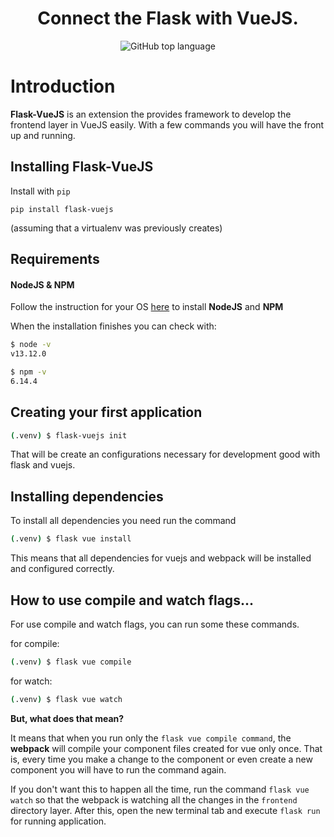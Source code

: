 <h1 align="center">
  Connect the Flask with VueJS.
</h1>

<p align="center">
<img alt="GitHub top language" src="https://img.shields.io/github/languages/top/pacotei/flask-vuejs">
</p>

# Introduction

**Flask-VueJS** is an extension the provides framework to develop the frontend layer in VueJS easily. With a few commands you will have the front up and running.

## Installing Flask-VueJS

Install with `pip`  

    pip install flask-vuejs

 (assuming that a virtualenv was previously creates)

## Requirements


#### NodeJS & NPM 

Follow the instruction for your OS [here](https://nodejs.org/en/download/package-manager/) to install **NodeJS** and **NPM**

When the installation finishes you can check with:    
```sh
$ node -v
v13.12.0

$ npm -v
6.14.4
```


## Creating your first application

```sh
(.venv) $ flask-vuejs init
``` 


That will be create an configurations necessary for development good with flask and vuejs.


## Installing dependencies

To install all dependencies you need run the command

```sh
(.venv) $ flask vue install
``` 
This means that all dependencies for vuejs and webpack will be installed and configured correctly.


## How to use compile and watch flags...

For use compile and watch flags, you can run some these commands.

for compile:
```sh
(.venv) $ flask vue compile
``` 

for watch:
```sh
(.venv) $ flask vue watch
```

**But, what does that mean?**

It means that when you run only the `flask vue compile command`, the **webpack** will compile your component files created for vue only once. That is, every time you make a change to the component or even create a new component you will have to run the command again.

If you don't want this to happen all the time, run the command `flask vue watch` so that the webpack is watching all the changes in the `frontend` directory layer. After this, open the new terminal tab and execute `flask run` for running application.
